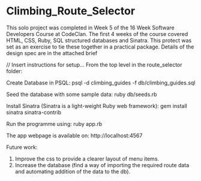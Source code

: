 # Climbing_Route_Selector

This solo project was completed in Week 5 of the 16 Week Software Developers Course at CodeClan. The first 4 weeks of the course covered 
HTML, CSS, Ruby, SQL structured databases and Sinatra. This protect was set as an exercise to tie these together in a practical package. 
Details of the design spec are in the attached brief 

// Insert instructions for setup...
From the top level in the route_selector folder:

Create Database in PSQL:
psql -d climbing_guides -f db/climbing_guides.sql

Seed the database with some sample data:
ruby db/seeds.rb 

Install Sinatra (Sinatra is a light-weight Ruby web framework):
gem install sinatra sinatra-contrib

Run the programme using:
ruby app.rb

The app webpage is available on:
http://localhost:4567

Future work:
1. Improve the css to provide a clearer layout of menu items.
2. Increase the database (find a way of importing the required route data and automating addition of the data to the db).
